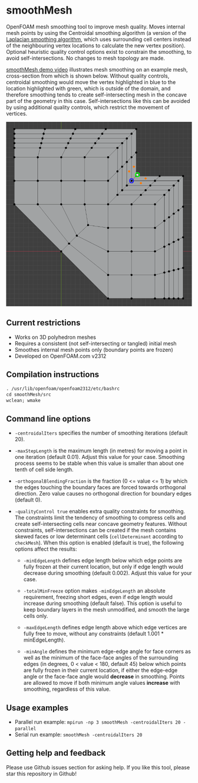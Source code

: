 # smoothMesh

OpenFOAM mesh smoothing tool to improve mesh quality. Moves internal
mesh points by using the Centroidal smoothing algorithm (a version of the
[Laplacian smoothing algorithm](https://en.wikipedia.org/wiki/Laplacian_smoothing),
which uses surrounding cell centers instead of the neighbouring vertex
locations to calculate the new vertex position). Optional heuristic
quality control options exist to constrain the smoothing, to avoid
self-intersections. No changes to mesh topology are made.

[smoothMesh demo video](https://vimeo.com/1023687267) illustrates mesh
smoothing on an example mesh, cross-section from which is shown
below. Without quality controls, centroidal smoothing would move the
vertex highlighted in blue to the location highlighted with green,
which is outside of the domain, and therefore smoothing tends to
create self-intersecting mesh in the concave part of the geometry in
this case. Self-intersections like this can be avoided by using
additional quality controls, which restrict the movement of vertices.

[![smoothMesh demo video](images/base_mesh_with_problematic_vertex.png)](https://vimeo.com/1023687267)

## Current restrictions

- Works on 3D polyhedron meshes
- Requires a consistent (not self-intersecting or tangled) initial mesh
- Smoothes internal mesh points only (boundary points are frozen)
- Developed on OpenFOAM.com v2312

## Compilation instructions

```
. /usr/lib/openfoam/openfoam2312/etc/bashrc
cd smoothMesh/src
wclean; wmake
```

## Command line options

- `-centroidalIters` specifies the number of smoothing iterations (default 20).

- `-maxStepLength` is the maximum length (in metres) for moving a point in one iteration (default 0.01). Adjust this value for your case. Smoothing process seems to be stable when this value is smaller than about one tenth of cell side length.

- `-orthogonalBlendingFraction` is the fraction (0 <= value <= 1) by which the edges touching the boundary faces are forced towards orthogonal direction. Zero value causes no orthogonal direction for boundary edges (default 0).

- `-qualityControl true` enables extra quality constraints for smoothing. The constraints limit the tendency of smoothing to compress cells and create self-intersecting cells near concave geometry features. Without constraints, self-intersections can be created if the mesh contains skewed faces or low determinant cells (`cellDeterminant` according to `checkMesh`). When this option is enabled (default is true), the following options affect the results:

  - `-minEdgeLength` defines edge length below which edge points are fully frozen at their current location, but only if edge length would decrease during smoothing (default 0.002). Adjust this value for your case.

  - `-totalMinFreeze` option makes `-minEdgeLength` an absolute requirement, freezing short edges, even if edge length would increase during smoothing (default false). This option is useful to keep boundary layers in the mesh unmodified, and smooth the large cells only.

  - `-maxEdgeLength` defines edge length above which edge vertices are fully free to move, without any constraints (default 1.001 * minEdgeLength).

  - `-minAngle` defines the minimum edge-edge angle for face corners as well as the minimum of the face-face angles of the surrounding edges (in degrees, 0 < value < 180, default 45) below which points are fully frozen in their current location, if either the edge-edge angle or the face-face angle would **decrease** in smoothing. Points are allowed to move if both minimum angle values **increase** with smoothing, regardless of this value.

## Usage examples

- Parallel run example: `mpirun -np 3 smoothMesh -centroidalIters 20 -parallel`
- Serial run example: `smoothMesh -centroidalIters 20`

## Getting help and feedback

Please use Github issues section for asking help. If you like this
tool, please star this repository in Github!
